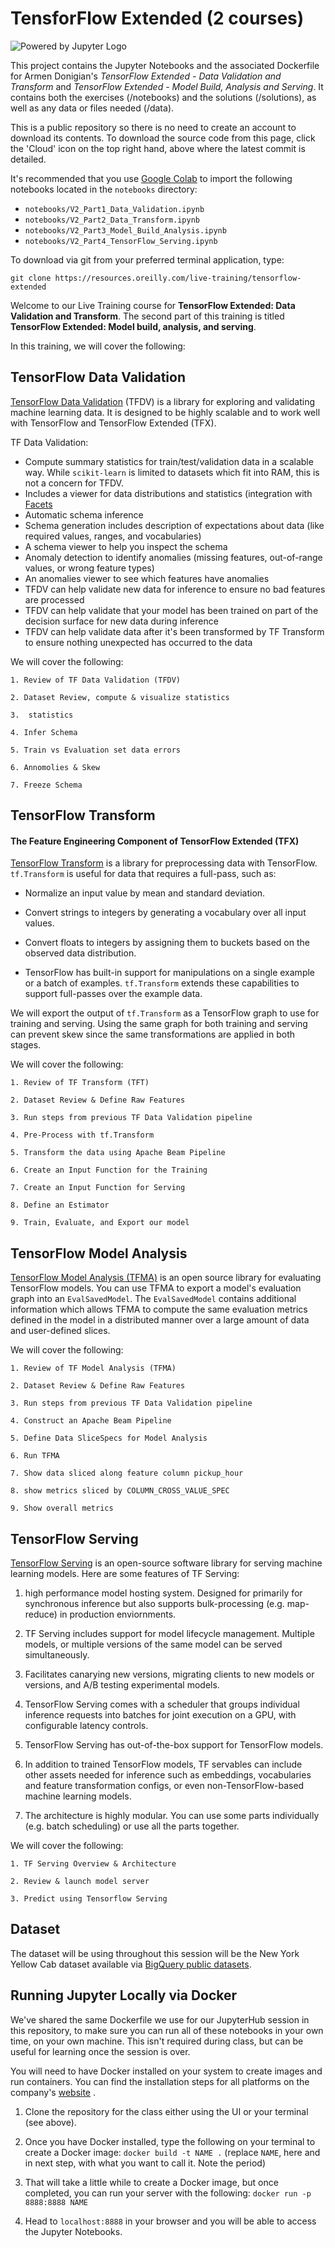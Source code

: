 # TensforFlow Extended (2 courses)
 
![Powered by Jupyter Logo](https://cdn.oreillystatic.com/images/icons/powered_by_jupyter.png)

This project contains the Jupyter Notebooks and the associated Dockerfile for Armen Donigian's _TensorFlow Extended - Data Validation and Transform_ and _TensorFlow Extended - Model Build, Analysis and Serving_. It contains both the exercises (/notebooks) and the solutions (/solutions), as well as any data or files needed (/data).

This is a public repository so there is no need to create an account to download its contents. To download the source code from this page, click the 'Cloud' icon on the top right hand, above where the latest commit is detailed.

It's recommended that you use [Google Colab](https://colab.research.google.com) to import the following notebooks located in the `notebooks` directory:

+ `notebooks/V2_Part1_Data_Validation.ipynb`
+ `notebooks/V2_Part2_Data_Transform.ipynb`
+ `notebooks/V2_Part3_Model_Build_Analysis.ipynb`
+ `notebooks/V2_Part4_TensorFlow_Serving.ipynb`


To download via git from your preferred terminal application, type: 

```git clone https://resources.oreilly.com/live-training/tensorflow-extended```

Welcome to our Live Training course for **TensorFlow Extended: Data Validation and Transform**. The second part of this training is titled **TensorFlow Extended: Model build, analysis, and serving**.

In this training, we will cover the following:

## TensorFlow Data Validation

[TensorFlow Data Validation](https://github.com/tensorflow/data-validation) (TFDV) is a library for exploring and validating machine learning data. It is designed to be highly scalable and to work well with TensorFlow and TensorFlow Extended (TFX).

TF Data Validation:

+ Compute summary statistics for train/test/validation data in a scalable way. While `scikit-learn` is limited to datasets which fit into RAM, this is not a concern for TFDV.
+ Includes a viewer for data distributions and statistics (integration with [Facets](https://pair-code.github.io/facets/) 
+ Automatic schema inference 
+ Schema generation includes description of expectations about data (like required values, ranges, and vocabularies)
+ A schema viewer to help you inspect the schema
+ Anomaly detection to identify anomalies (missing features, out-of-range values, or wrong feature types)
+ An anomalies viewer to see which features have anomalies
+ TFDV can help validate new data for inference to ensure no bad features are processed
+ TFDV can help validate that your model has been trained on part of the decision surface for new data during inference 
+ TFDV can help validate data after it's been transformed by TF Transform to ensure nothing unexpected has occurred to the data

We will cover the following:

```
1. Review of TF Data Validation (TFDV)

2. Dataset Review, compute & visualize statistics

3.  statistics

4. Infer Schema

5. Train vs Evaluation set data errors

6. Annomolies & Skew

7. Freeze Schema
```

## TensorFlow Transform

#### The Feature Engineering Component of TensorFlow Extended (TFX)

[TensorFlow Transform](https://github.com/tensorflow/transform) is a library for preprocessing data with TensorFlow. `tf.Transform` is useful for data that requires a full-pass, such as:

+ Normalize an input value by mean and standard deviation.

+ Convert strings to integers by generating a vocabulary over all input values.

+ Convert floats to integers by assigning them to buckets based on the observed data distribution.

+ TensorFlow has built-in support for manipulations on a single example or a batch of examples. `tf.Transform` extends these capabilities to support full-passes over the example data.

We will export the output of `tf.Transform` as a TensorFlow graph to use for training and serving. Using the same graph for both training and serving can prevent skew since the same transformations are applied in both stages.

We will cover the following:

```
1. Review of TF Transform (TFT)

2. Dataset Review & Define Raw Features

3. Run steps from previous TF Data Validation pipeline

4. Pre-Process with tf.Transform

5. Transform the data using Apache Beam Pipeline

6. Create an Input Function for the Training

7. Create an Input Function for Serving

8. Define an Estimator 

9. Train, Evaluate, and Export our model
```

## TensorFlow Model Analysis

[TensorFlow Model Analysis (TFMA)](https://github.com/tensorflow/model-analysis) is an open source library for evaluating TensorFlow models. You can use TFMA to export a model's evaluation graph into an `EvalSavedModel`. The `EvalSavedModel` contains additional information which allows TFMA to compute the same evaluation metrics defined in the model in a distributed manner over a large amount of data and user-defined slices.

We will cover the following:

```
1. Review of TF Model Analysis (TFMA)

2. Dataset Review & Define Raw Features

3. Run steps from previous TF Data Validation pipeline

4. Construct an Apache Beam Pipeline

5. Define Data SliceSpecs for Model Analysis

6. Run TFMA

7. Show data sliced along feature column pickup_hour

8. show metrics sliced by COLUMN_CROSS_VALUE_SPEC 

9. Show overall metrics
```

## TensorFlow Serving

[TensorFlow Serving](https://www.tensorflow.org/tfx/serving/) is an open-source software library for serving machine learning models. Here are some features of TF Serving:

1. high performance model hosting system. Designed for primarily for synchronous inference but also supports bulk-processing (e.g. map-reduce) in production enviornments. 

2. TF Serving includes support for model lifecycle management. Multiple models, or multiple versions of the same model can be served simultaneously.
 
3. Facilitates canarying new versions, migrating clients to new models or versions, and A/B testing experimental models.

4. TensorFlow Serving comes with a scheduler that groups individual inference requests into batches for joint execution on a GPU, with configurable latency controls.

5. TensorFlow Serving has out-of-the-box support for TensorFlow models. 

6. In addition to trained TensorFlow models, TF servables can include other assets needed for inference such as embeddings, vocabularies and feature transformation configs, or even non-TensorFlow-based machine learning models.

7. The architecture is highly modular. You can use some parts individually (e.g. batch scheduling) or use all the parts together.  
 
We will cover the following:

```
1. TF Serving Overview & Architecture

2. Review & launch model server

3. Predict using Tensorflow Serving
```

## Dataset

The dataset will be using throughout this session will be the New York Yellow Cab dataset available via [BigQuery public datasets](bigquery-public-data:new_york.tlc_yellow_trips_2016).



## Running Jupyter Locally via Docker

We've shared the same Dockerfile we use for our JupyterHub session in this repository, to make sure you can run all of these notebooks in your own time, on your own machine. This isn't required during class, but can be useful for learning once the session is over.

You will need to have Docker installed on your system to create images and run containers. You can find the installation steps for all platforms on the company's [website](https://docs.docker.com/install/)
.

1) Clone the repository for the class either using the UI or your terminal (see above).

2) Once you have Docker installed, type the following on your terminal to create a Docker image: `docker build -t NAME .` (replace `NAME`, here and in next step, with what you want to call it. Note the period)

3) That will take a little while to create a Docker image, but once completed, you can run your server with the following:
`docker run -p 8888:8888 NAME`

4) Head to `localhost:8888` in your browser and you will be able to access the Jupyter Notebooks.
